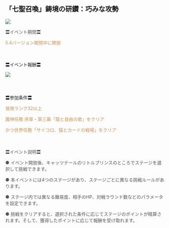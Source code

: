 ## 「七聖召喚」鋳境の研鑽：巧みな攻勢
<img src="https://sdk.hoyoverse.com/upload/ann/2024/09/19/4ed6401ce434f1d01816904d9a690c53_3707197299198836917.png">
<p style="white-space: pre-wrap;"><span style="color:rgba(85,85,85,1)">〓イベント期間〓</span></p><p style="white-space: pre-wrap;"><span style="color:rgba(204,146,85,1)">5.4バージョン期間中に開放</span></p><p style="white-space: pre-wrap; min-height: 1.5em;"> </p><p style="white-space: pre-wrap;">〓イベント報酬〓</p><p style="white-space: pre-wrap; min-height: 1.5em;"><img src="https://sdk.hoyoverse.com/upload/ann/2024/09/05/77bc8ce33030bc36a950e3ef25faf437_2145746232080221887.png" href="" style="border:none;vertical-align:middle;"></p><p style="white-space: pre-wrap; min-height: 1.5em;"></p><p style="white-space: pre-wrap;">〓参加条件〓</p><p style="white-space: pre-wrap;"><span style="color:rgba(204,146,85,1)">冒険ランク32以上</span></p><p style="white-space: pre-wrap;"><span style="color:rgba(204,146,85,1)">魔神任務 序章・第三幕「龍と自由の歌」をクリア</span></p><p style="white-space: pre-wrap;"><span style="color:rgba(204,146,85,1)">かつ世界任務「サイコロ、猫とカードの戦場」をクリア</span></p><p style="white-space: pre-wrap; min-height: 1.5em;"> </p><p style="white-space: pre-wrap;"><span style="color:rgba(85,85,85,1)">〓イベント説明〓</span></p><p style="white-space: pre-wrap;"><span style="color:rgba(85,85,85,1)">● イベント開放後、キャッツテールのリトルプリンスのところでステージを選択して挑戦できます。</span></p><p style="white-space: pre-wrap;"><span style="color:rgba(85,85,85,1)">● 本イベントには4つのステージがあり、ステージごとに異なる挑戦ルールがあります。</span></p><p style="white-space: pre-wrap;"><span style="color:rgba(85,85,85,1)">● ステージ内では異なる難易度、相手のHP、対戦ラウンド数などのパラメータを設定できます。</span></p><p style="white-space: pre-wrap;"><span style="color:rgba(85,85,85,1)">● 挑戦をクリアすると、選択された条件に応じてステージのポイントが精算されます。そして、獲得したポイントに応じて報酬を受け取れます。</span></p>
